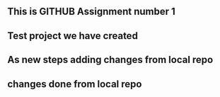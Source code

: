 ## This is GITHUB Assignment number 1
## Test project we have created

## As new steps adding changes from local repo

## changes done from local repo
